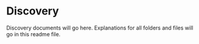 # Discovery

Discovery documents will go here. Explanations for all folders and files will go in this readme file.
